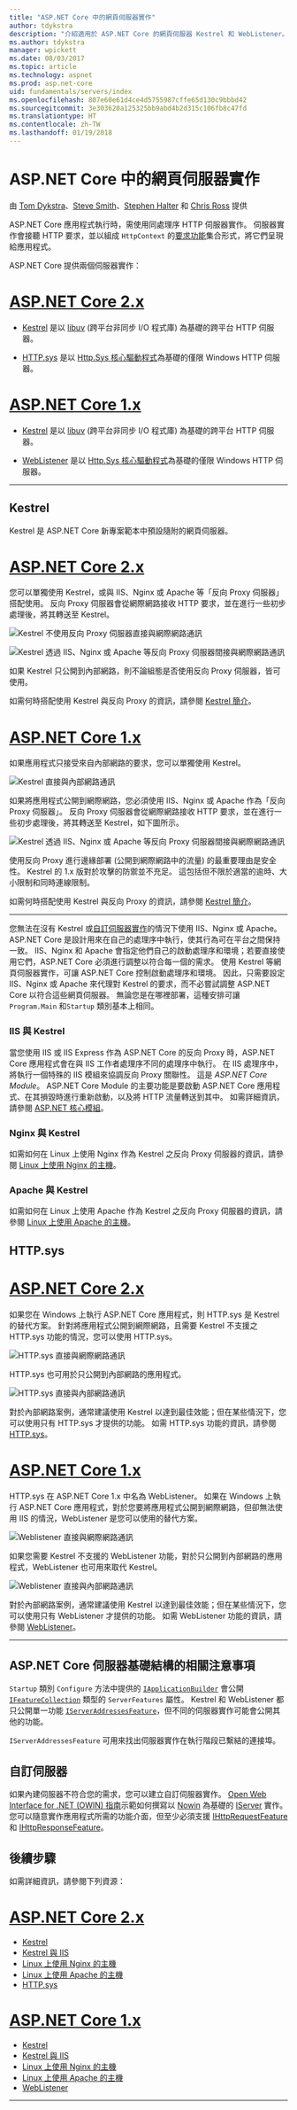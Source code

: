 ```yaml
---
title: "ASP.NET Core 中的網頁伺服器實作"
author: tdykstra
description: "介紹適用於 ASP.NET Core 的網頁伺服器 Kestrel 和 WebListener。 提供如何選擇網頁伺服器，以及何時搭配使用網頁伺服器與反向 Proxy 伺服器的指引。"
ms.author: tdykstra
manager: wpickett
ms.date: 08/03/2017
ms.topic: article
ms.technology: aspnet
ms.prod: asp.net-core
uid: fundamentals/servers/index
ms.openlocfilehash: 807e60e61d4ce4d5755987cffe65d130c9bbbd42
ms.sourcegitcommit: 3e303620a125325bb9abd4b2d315c106fb8c47fd
ms.translationtype: HT
ms.contentlocale: zh-TW
ms.lasthandoff: 01/19/2018
---
```

# <a name="web-server-implementations-in-aspnet-core"></a>ASP.NET Core 中的網頁伺服器實作

由 [Tom Dykstra](https://github.com/tdykstra)、[Steve Smith](https://ardalis.com/)、[Stephen Halter](https://twitter.com/halter73) 和 [Chris Ross](https://github.com/Tratcher) 提供

ASP.NET Core 應用程式執行時，需使用同處理序 HTTP 伺服器實作。 伺服器實作會接聽 HTTP 要求，並以組成 `HttpContext` 的[要求功能](https://docs.microsoft.com/aspnet/core/fundamentals/request-features)集合形式，將它們呈現給應用程式。

ASP.NET Core 提供兩個伺服器實作：

# <a name="aspnet-core-2xtabaspnetcore2x"></a>[ASP.NET Core 2.x](#tab/aspnetcore2x)

* [Kestrel](kestrel.md) 是以 [libuv](https://github.com/libuv/libuv) (跨平台非同步 I/O 程式庫) 為基礎的跨平台 HTTP 伺服器。

* [HTTP.sys](httpsys.md) 是以 [Http.Sys 核心驅動程式](https://msdn.microsoft.com/library/windows/desktop/aa364510.aspx)為基礎的僅限 Windows HTTP 伺服器。

# <a name="aspnet-core-1xtabaspnetcore1x"></a>[ASP.NET Core 1.x](#tab/aspnetcore1x)

* [Kestrel](kestrel.md) 是以 [libuv](https://github.com/libuv/libuv) (跨平台非同步 I/O 程式庫) 為基礎的跨平台 HTTP 伺服器。

* [WebListener](weblistener.md) 是以 [Http.Sys 核心驅動程式](https://msdn.microsoft.com/library/windows/desktop/aa364510.aspx)為基礎的僅限 Windows HTTP 伺服器。

---

## <a name="kestrel"></a>Kestrel

Kestrel 是 ASP.NET Core 新專案範本中預設隨附的網頁伺服器。 

# <a name="aspnet-core-2xtabaspnetcore2x"></a>[ASP.NET Core 2.x](#tab/aspnetcore2x)

您可以單獨使用 Kestrel，或與 IIS、Nginx 或 Apache 等「反向 Proxy 伺服器」搭配使用。 反向 Proxy 伺服器會從網際網路接收 HTTP 要求，並在進行一些初步處理後，將其轉送至 Kestrel。

![Kestrel 不使用反向 Proxy 伺服器直接與網際網路通訊](kestrel/_static/kestrel-to-internet2.png)

![Kestrel 透過 IIS、Nginx 或 Apache 等反向 Proxy 伺服器間接與網際網路通訊](kestrel/_static/kestrel-to-internet.png)

如果 Kestrel 只公開到內部網路，則不論組態是否使用反向 Proxy 伺服器，皆可使用。

如需何時搭配使用 Kestrel 與反向 Proxy 的資訊，請參閱 [Kestrel 簡介](kestrel.md)。

# <a name="aspnet-core-1xtabaspnetcore1x"></a>[ASP.NET Core 1.x](#tab/aspnetcore1x)

如果應用程式只接受來自內部網路的要求，您可以單獨使用 Kestrel。

![Kestrel 直接與內部網路通訊](kestrel/_static/kestrel-to-internal.png)

如果將應用程式公開到網際網路，您必須使用 IIS、Nginx 或 Apache 作為「反向 Proxy 伺服器」。 反向 Proxy 伺服器會從網際網路接收 HTTP 要求，並在進行一些初步處理後，將其轉送至 Kestrel，如下圖所示。

![Kestrel 透過 IIS、Nginx 或 Apache 等反向 Proxy 伺服器間接與網際網路通訊](kestrel/_static/kestrel-to-internet.png)

使用反向 Proxy 進行邊緣部署 (公開到網際網路中的流量) 的最重要理由是安全性。 Kestrel 的 1.x 版對於攻擊的防禦並不充足。 這包括但不限於適當的逾時、大小限制和同時連線限制。

如需何時搭配使用 Kestrel 與反向 Proxy 的資訊，請參閱 [Kestrel 簡介](kestrel.md)。

---

您無法在沒有 Kestrel 或[自訂伺服器實作](#custom-servers)的情況下使用 IIS、Nginx 或 Apache。 ASP.NET Core 是設計用來在自己的處理序中執行，使其行為可在平台之間保持一致。 IIS、Nginx 和 Apache 會指定他們自己的啟動處理序和環境；若要直接使用它們，ASP.NET Core 必須進行調整以符合每一個的需求。 使用 Kestrel 等網頁伺服器實作，可讓 ASP.NET Core 控制啟動處理序和環境。 因此，只需要設定 IIS、Nginx 或 Apache 來代理對 Kestrel 的要求，而不必嘗試調整 ASP.NET Core 以符合這些網頁伺服器。 無論您是在哪裡部署，這種安排可讓 `Program.Main` 和`Startup` 類別基本上相同。

### <a name="iis-with-kestrel"></a>IIS 與 Kestrel

當您使用 IIS 或 IIS Express 作為 ASP.NET Core 的反向 Proxy 時，ASP.NET Core 應用程式會在與 IIS 工作者處理序不同的處理序中執行。 在 IIS 處理序中，將執行一個特殊的 IIS 模組來協調反向 Proxy 關聯性。  這是 *ASP.NET Core Module*。 ASP.NET Core Module 的主要功能是要啟動 ASP.NET Core 應用程式、在其損毀時進行重新啟動，以及將 HTTP 流量轉送到其中。 如需詳細資訊，請參閱 [ASP.NET 核心模組](aspnet-core-module.md)。 

### <a name="nginx-with-kestrel"></a>Nginx 與 Kestrel

如需如何在 Linux 上使用 Nginx 作為 Kestrel 之反向 Proxy 伺服器的資訊，請參閱 [Linux 上使用 Nginx 的主機](xref:host-and-deploy/linux-nginx)。

### <a name="apache-with-kestrel"></a>Apache 與 Kestrel

如需如何在 Linux 上使用 Apache 作為 Kestrel 之反向 Proxy 伺服器的資訊，請參閱 [Linux 上使用 Apache 的主機](xref:host-and-deploy/linux-apache)。

## <a name="httpsys"></a>HTTP.sys

# <a name="aspnet-core-2xtabaspnetcore2x"></a>[ASP.NET Core 2.x](#tab/aspnetcore2x)

如果您在 Windows 上執行 ASP.NET Core 應用程式，則 HTTP.sys 是 Kestrel 的替代方案。 針對將應用程式公開到網際網路，且需要 Kestrel 不支援之 HTTP.sys 功能的情況，您可以使用 HTTP.sys。 

![HTTP.sys 直接與網際網路通訊](httpsys/_static/httpsys-to-internet.png)

HTTP.sys 也可用於只公開到內部網路的應用程式。 

![HTTP.sys 直接與內部網路通訊](httpsys/_static/httpsys-to-internal.png)

對於內部網路案例，通常建議使用 Kestrel 以達到最佳效能；但在某些情況下，您可以使用只有 HTTP.sys 才提供的功能。 如需 HTTP.sys 功能的資訊，請參閱 [HTTP.sys](httpsys.md)。

# <a name="aspnet-core-1xtabaspnetcore1x"></a>[ASP.NET Core 1.x](#tab/aspnetcore1x)

HTTP.sys 在 ASP.NET Core 1.x 中名為 WebListener。 如果在 Windows 上執行 ASP.NET Core 應用程式，對於您要將應用程式公開到網際網路，但卻無法使用 IIS 的情況，WebListener 是您可以使用的替代方案。

![Weblistener 直接與網際網路通訊](weblistener/_static/weblistener-to-internet.png)

如果您需要 Kestrel 不支援的 WebListener 功能，對於只公開到內部網路的應用程式，WebListener 也可用來取代 Kestrel。 

![Weblistener 直接與內部網路通訊](weblistener/_static/weblistener-to-internal.png)

對於內部網路案例，通常建議使用 Kestrel 以達到最佳效能；但在某些情況下，您可以使用只有 WebListener 才提供的功能。 如需 WebListener 功能的資訊，請參閱 [WebListener](weblistener.md)。

---

## <a name="notes-about-aspnet-core-server-infrastructure"></a>ASP.NET Core 伺服器基礎結構的相關注意事項

`Startup` 類別 `Configure` 方法中提供的 [`IApplicationBuilder`](/aspnet/core/api/microsoft.aspnetcore.builder.iapplicationbuilder) 會公開 [`IFeatureCollection`](/aspnet/core/api/microsoft.aspnetcore.http.features.ifeaturecollection) 類型的 `ServerFeatures` 屬性。 Kestrel 和 WebListener 都只公開單一功能 [`IServerAddressesFeature`](/aspnet/core/api/microsoft.aspnetcore.hosting.server.features.iserveraddressesfeature)，但不同的伺服器實作可能會公開其他的功能。

`IServerAddressesFeature` 可用來找出伺服器實作在執行階段已繫結的連接埠。

## <a name="custom-servers"></a>自訂伺服器

如果內建伺服器不符合您的需求，您可以建立自訂伺服器實作。 [Open Web Interface for .NET (OWIN) 指南](../owin.md)示範如何撰寫以 [Nowin](https://github.com/Bobris/Nowin) 為基礎的 [IServer](https://docs.microsoft.com/aspnet/core/api/microsoft.aspnetcore.hosting.server.iserver) 實作。 您可以隨意實作應用程式所需的功能介面，但至少必須支援 [IHttpRequestFeature](https://docs.microsoft.com/aspnet/core/api/microsoft.aspnetcore.http.features.ihttprequestfeature) 和 [IHttpResponseFeature](https://docs.microsoft.com/aspnet/core/api/microsoft.aspnetcore.http.features.ihttpresponsefeature)。

## <a name="next-steps"></a>後續步驟

如需詳細資訊，請參閱下列資源：

# <a name="aspnet-core-2xtabaspnetcore2x"></a>[ASP.NET Core 2.x](#tab/aspnetcore2x)

- [Kestrel](kestrel.md)
- [Kestrel 與 IIS](aspnet-core-module.md)
- [Linux 上使用 Nginx 的主機](xref:host-and-deploy/linux-nginx)
- [Linux 上使用 Apache 的主機](xref:host-and-deploy/linux-apache)
- [HTTP.sys](httpsys.md)

# <a name="aspnet-core-1xtabaspnetcore1x"></a>[ASP.NET Core 1.x](#tab/aspnetcore1x)

- [Kestrel](kestrel.md)
- [Kestrel 與 IIS](aspnet-core-module.md)
- [Linux 上使用 Nginx 的主機](xref:host-and-deploy/linux-nginx)
- [Linux 上使用 Apache 的主機](xref:host-and-deploy/linux-apache)
- [WebListener](weblistener.md)

---
